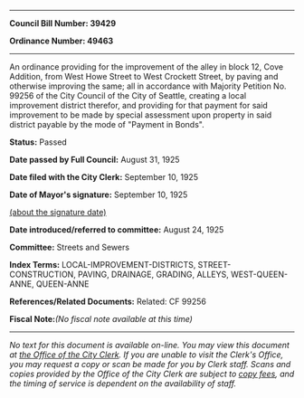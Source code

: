 

********

**Council Bill Number: 39429**
   
**Ordinance Number: 49463**
********

 An ordinance providing for the improvement of the alley in block 12, Cove Addition, from West Howe Street to West Crockett Street, by paving and otherwise improving the same; all in accordance with Majority Petition No. 99256 of the City Council of the City of Seattle, creating a local improvement district therefor, and providing for that payment for said improvement to be made by special assessment upon property in said district payable by the mode of "Payment in Bonds".

**Status:** Passed
   
**Date passed by Full Council:** August 31, 1925
   
**Date filed with the City Clerk:** September 10, 1925
   
**Date of Mayor's signature:** September 10, 1925
   
[(about the signature date)](/~public/approvaldate.htm)
   
   
   
**Date introduced/referred to committee:** August 24, 1925
   
**Committee:** Streets and Sewers
   
   
**Index Terms:** LOCAL-IMPROVEMENT-DISTRICTS, STREET-CONSTRUCTION, PAVING, DRAINAGE, GRADING, ALLEYS, WEST-QUEEN-ANNE, QUEEN-ANNE

**References/Related Documents:** Related: CF 99256

**Fiscal Note:**_(No fiscal note available at this time)_
********

_No text for this document is available on-line. You may view this document at [the Office of the City Clerk](http://www.seattle.gov/leg/clerk/contactUs.htm). If you are unable to visit the Clerk's Office, you may request a copy or scan be made for you by Clerk staff. Scans and copies provided by the Office of the City Clerk are subject to [copy fees](http://clerk.seattle.gov/~public/clerkfees.htm), and the timing of service is dependent on the availability of staff._

